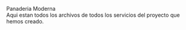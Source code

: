 Panaderia Moderna<br>
Aqui estan todos los archivos de todos los servicios del proyecto que hemos creado.
